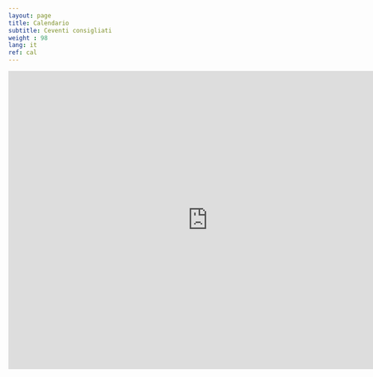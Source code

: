 ```yaml
---
layout: page
title: Calendario
subtitle: Ceventi consigliati
weight : 98
lang: it
ref: cal
---
```



<iframe src="https://calendar.google.com/calendar/embed?height=600&amp;wkst=1&amp;bgcolor=%23ffffff&amp;ctz=Europe%2FRome&amp;src=Z2dmOXRsaGc3cmk3Mmo2bXRzcHI3YzZoczRAZ3JvdXAuY2FsZW5kYXIuZ29vZ2xlLmNvbQ&amp;color=%23402175" style="border-width:0" width="800" height="600" frameborder="0" scrolling="no"></iframe>

